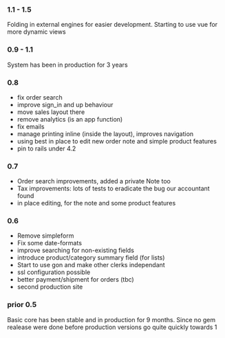 ### 1.1 - 1.5

Folding in external engines for easier development.
Starting to use vue for more dynamic views

### 0.9 - 1.1

System has been in production for 3 years

### 0.8

- fix order search
- improve sign_in and up behaviour
- move sales layout there
- remove analytics (is an app function)
- fix emails
- manage printing inline (inside the layout), improves navigation
- using best in place to edit new order note and simple product features
- pin to rails under 4.2

### 0.7

- Order search improvements, added a private Note too
- Tax improvements: lots of tests to eradicate the bug our accountant found
- in place editing, for the note and some product features

### 0.6

- Remove simpleform
- Fix some date-formats
- improve searching for non-existing fields
- introduce product/category summary field (for lists)
- Start to use gon and make other clerks independant
- ssl configuration possible
- better payment/shipment for orders (tbc)
- second production site

### prior 0.5

Basic core has been stable and in production for 9 months.
Since no gem realease were done before production versions go quite quickly towards 1
